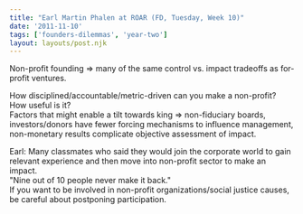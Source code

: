 ```yaml
---
title: "Earl Martin Phalen at ROAR (FD, Tuesday, Week 10)"
date: '2011-11-10'
tags: ['founders-dilemmas', 'year-two']
layout: layouts/post.njk
---
```


Non-profit founding => many of the same control vs. impact tradeoffs as for-profit ventures.

How disciplined/accountable/metric-driven can you make a non-profit? How useful is it?\
Factors that might enable a tilt towards king => non-fiduciary boards, investors/donors have fewer forcing mechanisms to influence management, non-monetary results complicate objective assessment of impact.

Earl: Many classmates who said they would join the corporate world to gain relevant experience and then move into non-profit sector to make an impact.\
"Nine out of 10 people never make it back."\
If you want to be involved in non-profit organizations/social justice causes, be careful about postponing participation.
